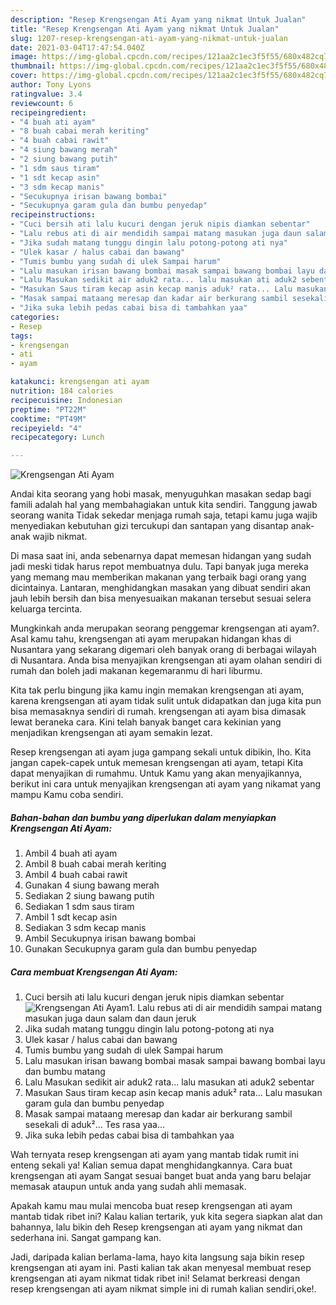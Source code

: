 ```yaml
---
description: "Resep Krengsengan Ati Ayam yang nikmat Untuk Jualan"
title: "Resep Krengsengan Ati Ayam yang nikmat Untuk Jualan"
slug: 1207-resep-krengsengan-ati-ayam-yang-nikmat-untuk-jualan
date: 2021-03-04T17:47:54.040Z
image: https://img-global.cpcdn.com/recipes/121aa2c1ec3f5f55/680x482cq70/krengsengan-ati-ayam-foto-resep-utama.jpg
thumbnail: https://img-global.cpcdn.com/recipes/121aa2c1ec3f5f55/680x482cq70/krengsengan-ati-ayam-foto-resep-utama.jpg
cover: https://img-global.cpcdn.com/recipes/121aa2c1ec3f5f55/680x482cq70/krengsengan-ati-ayam-foto-resep-utama.jpg
author: Tony Lyons
ratingvalue: 3.4
reviewcount: 6
recipeingredient:
- "4 buah ati ayam"
- "8 buah cabai merah keriting"
- "4 buah cabai rawit"
- "4 siung bawang merah"
- "2 siung bawang putih"
- "1 sdm saus tiram"
- "1 sdt kecap asin"
- "3 sdm kecap manis"
- "Secukupnya irisan bawang bombai"
- "Secukupnya garam gula dan bumbu penyedap"
recipeinstructions:
- "Cuci bersih ati lalu kucuri dengan jeruk nipis diamkan sebentar"
- "Lalu rebus ati di air mendidih sampai matang masukan juga daun salam dan daun jeruk"
- "Jika sudah matang tunggu dingin lalu potong-potong ati nya"
- "Ulek kasar / halus cabai dan bawang"
- "Tumis bumbu yang sudah di ulek Sampai harum"
- "Lalu masukan irisan bawang bombai masak sampai bawang bombai layu dan bumbu matang"
- "Lalu Masukan sedikit air aduk2 rata... lalu masukan ati aduk2 sebentar"
- "Masukan Saus tiram kecap asin kecap manis aduk² rata... Lalu masukan garam gula dan bumbu penyedap"
- "Masak sampai mataang meresap dan kadar air berkurang sambil sesekali di aduk²... Tes rasa yaa..."
- "Jika suka lebih pedas cabai bisa di tambahkan yaa"
categories:
- Resep
tags:
- krengsengan
- ati
- ayam

katakunci: krengsengan ati ayam 
nutrition: 184 calories
recipecuisine: Indonesian
preptime: "PT22M"
cooktime: "PT49M"
recipeyield: "4"
recipecategory: Lunch

---
```



![Krengsengan Ati Ayam](https://img-global.cpcdn.com/recipes/121aa2c1ec3f5f55/680x482cq70/krengsengan-ati-ayam-foto-resep-utama.jpg)

Andai kita seorang yang hobi masak, menyuguhkan masakan sedap bagi famili adalah hal yang membahagiakan untuk kita sendiri. Tanggung jawab seorang  wanita Tidak sekedar menjaga rumah saja, tetapi kamu juga wajib menyediakan kebutuhan gizi tercukupi dan santapan yang disantap anak-anak wajib nikmat.

Di masa  saat ini, anda sebenarnya dapat memesan hidangan yang sudah jadi meski tidak harus repot membuatnya dulu. Tapi banyak juga mereka yang memang mau memberikan makanan yang terbaik bagi orang yang dicintainya. Lantaran, menghidangkan masakan yang dibuat sendiri akan jauh lebih bersih dan bisa menyesuaikan makanan tersebut sesuai selera keluarga tercinta. 



Mungkinkah anda merupakan seorang penggemar krengsengan ati ayam?. Asal kamu tahu, krengsengan ati ayam merupakan hidangan khas di Nusantara yang sekarang digemari oleh banyak orang di berbagai wilayah di Nusantara. Anda bisa menyajikan krengsengan ati ayam olahan sendiri di rumah dan boleh jadi makanan kegemaranmu di hari liburmu.

Kita tak perlu bingung jika kamu ingin memakan krengsengan ati ayam, karena krengsengan ati ayam tidak sulit untuk didapatkan dan juga kita pun bisa memasaknya sendiri di rumah. krengsengan ati ayam bisa dimasak lewat beraneka cara. Kini telah banyak banget cara kekinian yang menjadikan krengsengan ati ayam semakin lezat.

Resep krengsengan ati ayam juga gampang sekali untuk dibikin, lho. Kita jangan capek-capek untuk memesan krengsengan ati ayam, tetapi Kita dapat menyajikan di rumahmu. Untuk Kamu yang akan menyajikannya, berikut ini cara untuk menyajikan krengsengan ati ayam yang nikamat yang mampu Kamu coba sendiri.

<!--inarticleads1-->

##### Bahan-bahan dan bumbu yang diperlukan dalam menyiapkan Krengsengan Ati Ayam:

1. Ambil 4 buah ati ayam
1. Ambil 8 buah cabai merah keriting
1. Ambil 4 buah cabai rawit
1. Gunakan 4 siung bawang merah
1. Sediakan 2 siung bawang putih
1. Sediakan 1 sdm saus tiram
1. Ambil 1 sdt kecap asin
1. Sediakan 3 sdm kecap manis
1. Ambil Secukupnya irisan bawang bombai
1. Gunakan Secukupnya garam gula dan bumbu penyedap




<!--inarticleads2-->

##### Cara membuat Krengsengan Ati Ayam:

1. Cuci bersih ati lalu kucuri dengan jeruk nipis diamkan sebentar
<img src="https://img-global.cpcdn.com/steps/9d7ae8cfd7370c08/160x128cq70/krengsengan-ati-ayam-langkah-memasak-1-foto.jpg" alt="Krengsengan Ati Ayam">1. Lalu rebus ati di air mendidih sampai matang masukan juga daun salam dan daun jeruk
1. Jika sudah matang tunggu dingin lalu potong-potong ati nya
1. Ulek kasar / halus cabai dan bawang
1. Tumis bumbu yang sudah di ulek Sampai harum
1. Lalu masukan irisan bawang bombai masak sampai bawang bombai layu dan bumbu matang
1. Lalu Masukan sedikit air aduk2 rata... lalu masukan ati aduk2 sebentar
1. Masukan Saus tiram kecap asin kecap manis aduk² rata... Lalu masukan garam gula dan bumbu penyedap
1. Masak sampai mataang meresap dan kadar air berkurang sambil sesekali di aduk²... Tes rasa yaa...
1. Jika suka lebih pedas cabai bisa di tambahkan yaa




Wah ternyata resep krengsengan ati ayam yang mantab tidak rumit ini enteng sekali ya! Kalian semua dapat menghidangkannya. Cara buat krengsengan ati ayam Sangat sesuai banget buat anda yang baru belajar memasak ataupun untuk anda yang sudah ahli memasak.

Apakah kamu mau mulai mencoba buat resep krengsengan ati ayam mantab tidak ribet ini? Kalau kalian tertarik, yuk kita segera siapkan alat dan bahannya, lalu bikin deh Resep krengsengan ati ayam yang nikmat dan sederhana ini. Sangat gampang kan. 

Jadi, daripada kalian berlama-lama, hayo kita langsung saja bikin resep krengsengan ati ayam ini. Pasti kalian tak akan menyesal membuat resep krengsengan ati ayam nikmat tidak ribet ini! Selamat berkreasi dengan resep krengsengan ati ayam nikmat simple ini di rumah kalian sendiri,oke!.

